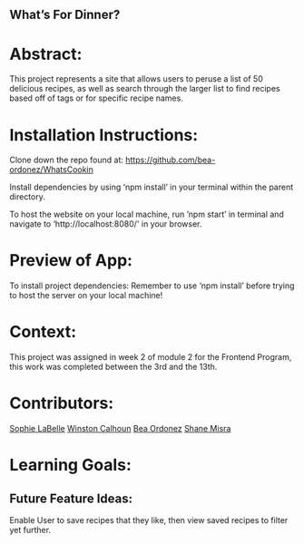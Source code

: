 ## What’s For Dinner?

# Abstract:

This project represents a site that allows users to peruse a list of 50 delicious recipes, as well as search through the larger list to find recipes based off of tags or for specific recipe names.


# Installation Instructions:
Clone down the repo found at: https://github.com/bea-ordonez/WhatsCookin

Install dependencies by using ‘npm install’ in your terminal within the parent directory.

To host the website on your local machine, run ’npm start’ in terminal and navigate to ‘http://localhost:8080/' in your browser.

# Preview of App:

To install project dependencies: Remember to use ‘npm install’ before trying to host the server on your local machine!


# Context:
This project was assigned in week 2 of module 2 for the Frontend Program, this work was completed between the 3rd and the 13th.

# Contributors:
[Sophie LaBelle](https://github.com/sophielabelle)
[Winston Calhoun](https://github.com/WinstonCalhoun)
[Bea Ordonez](https://github.com/bea-ordonez)
[Shane Misra](https://github.com/sdmisra)

# Learning Goals:

## Future Feature Ideas:

Enable User to save recipes that they like, then view saved recipes to filter yet further.

